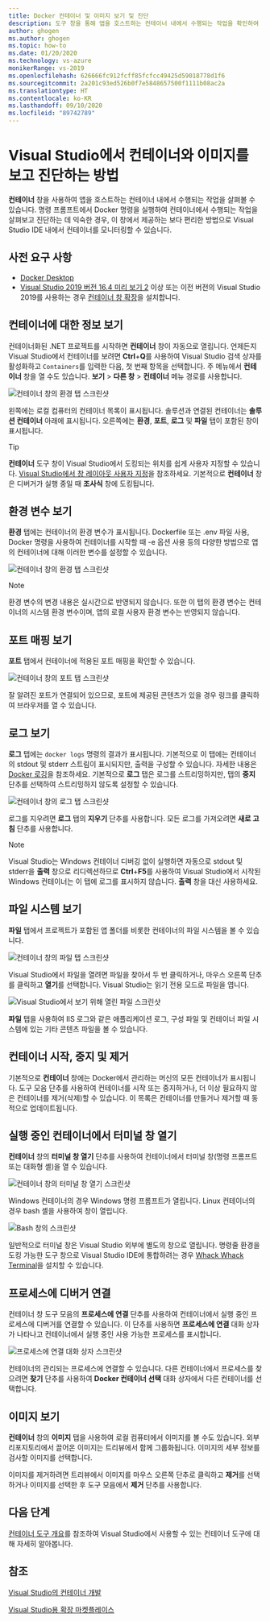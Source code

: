 ```yaml
---
title: Docker 컨테이너 및 이미지 보기 및 진단
description: 도구 창을 통해 앱을 호스트하는 컨테이너 내에서 수행되는 작업을 확인하여 Visual Studio에서 컨테이너 기반 앱을 디버그하고 진단하는 기능을 향상하는 방법을 설명합니다.
author: ghogen
ms.author: ghogen
ms.topic: how-to
ms.date: 01/20/2020
ms.technology: vs-azure
monikerRange: vs-2019
ms.openlocfilehash: 626666fc912fcff85fcfcc49425d59018778d1f6
ms.sourcegitcommit: 2a201c93ed526b0f7e5848657500f1111b08ac2a
ms.translationtype: HT
ms.contentlocale: ko-KR
ms.lasthandoff: 09/10/2020
ms.locfileid: "89742789"
---
```

# <a name="how-to-view-and-diagnose-containers-and-images-in-visual-studio"></a>Visual Studio에서 컨테이너와 이미지를 보고 진단하는 방법

**컨테이너** 창을 사용하여 앱을 호스트하는 컨테이너 내에서 수행되는 작업을 살펴볼 수 있습니다. 명령 프롬프트에서 Docker 명령을 실행하여 컨테이너에서 수행되는 작업을 살펴보고 진단하는 데 익숙한 경우, 이 창에서 제공하는 보다 편리한 방법으로 Visual Studio IDE 내에서 컨테이너를 모니터링할 수 있습니다.

## <a name="prerequisites"></a>사전 요구 사항

- [Docker Desktop](https://hub.docker.com/editions/community/docker-ce-desktop-windows)
- [Visual Studio 2019 버전 16.4 미리 보기 2](https://visualstudio.microsoft.com/downloads) 이상 또는 이전 버전의 Visual Studio 2019를 사용하는 경우 [컨테이너 창 확장](https://marketplace.visualstudio.com/items?itemName=ms-azuretools.vs-containers-tools-extensions)을 설치합니다.

## <a name="view-information-about-your-containers"></a>컨테이너에 대한 정보 보기

컨테이너화된 .NET 프로젝트를 시작하면 **컨테이너** 창이 자동으로 열립니다. 언제든지 Visual Studio에서 컨테이너를 보려면 **Ctrl**+**Q**를 사용하여 Visual Studio 검색 상자를 활성화하고 `Containers`를 입력한 다음, 첫 번째 항목을 선택합니다. 주 메뉴에서 **컨테이너** 창을 열 수도 있습니다. **보기** > **다른 창** > **컨테이너** 메뉴 경로를 사용합니다.  

![컨테이너 창의 환경 탭 스크린샷](media/view-and-diagnose-containers/container-window.png)

왼쪽에는 로컬 컴퓨터의 컨테이너 목록이 표시됩니다. 솔루션과 연결된 컨테이너는 **솔루션 컨테이너** 아래에 표시됩니다. 오른쪽에는 **환경**, **포트**, **로그** 및 **파일** 탭이 포함된 창이 표시됩니다.

> [!TIP]
> **컨테이너** 도구 창이 Visual Studio에서 도킹되는 위치를 쉽게 사용자 지정할 수 있습니다. [Visual Studio에서 창 레이아웃 사용자 지정](../ide/customizing-window-layouts-in-visual-studio.md)을 참조하세요. 기본적으로 **컨테이너** 창은 디버거가 실행 중일 때 **조사식** 창에 도킹됩니다.

## <a name="view-environment-variables"></a>환경 변수 보기

**환경** 탭에는 컨테이너의 환경 변수가 표시됩니다. Dockerfile 또는 .env 파일 사용, Docker 명령을 사용하여 컨테이너를 시작할 때 -e 옵션 사용 등의 다양한 방법으로 앱의 컨테이너에 대해 이러한 변수를 설정할 수 있습니다.

![컨테이너 창의 환경 탭 스크린샷](media/view-and-diagnose-containers/containers-environment-vars.png)

> [!NOTE]
> 환경 변수의 변경 내용은 실시간으로 반영되지 않습니다. 또한 이 탭의 환경 변수는 컨테이너의 시스템 환경 변수이며, 앱의 로컬 사용자 환경 변수는 반영되지 않습니다.

## <a name="view-port-mappings"></a>포트 매핑 보기

**포트** 탭에서 컨테이너에 적용된 포트 매핑을 확인할 수 있습니다.

![컨테이너 창의 포트 탭 스크린샷](media/view-and-diagnose-containers/containers-ports.png)

잘 알려진 포트가 연결되어 있으므로, 포트에 제공된 콘텐츠가 있을 경우 링크를 클릭하여 브라우저를 열 수 있습니다.

## <a name="view-logs"></a>로그 보기

**로그** 탭에는 `docker logs` 명령의 결과가 표시됩니다. 기본적으로 이 탭에는 컨테이너의 stdout 및 stderr 스트림이 표시되지만, 출력을 구성할 수 있습니다. 자세한 내용은 [Docker 로깅](https://docs.docker.com/config/containers/logging/)을 참조하세요.  기본적으로 **로그** 탭은 로그를 스트리밍하지만, 탭의 **중지** 단추를 선택하여 스트리밍하지 않도록 설정할 수 있습니다.

![컨테이너 창의 로그 탭 스크린샷](media/view-and-diagnose-containers/containers-logs.png)

로그를 지우려면 **로그** 탭의 **지우기** 단추를 사용합니다.  모든 로그를 가져오려면 **새로 고침** 단추를 사용합니다.

> [!NOTE]
> Visual Studio는 Windows 컨테이너 디버깅 없이 실행하면 자동으로 stdout 및 stderr을 **출력** 창으로 리디렉션하므로 **Ctrl**+**F5**를 사용하여 Visual Studio에서 시작된 Windows 컨테이너는 이 탭에 로그를 표시하지 않습니다. **출력** 창을 대신 사용하세요.

## <a name="view-the-filesystem"></a>파일 시스템 보기

**파일** 탭에서 프로젝트가 포함된 앱 폴더를 비롯한 컨테이너의 파일 시스템을 볼 수 있습니다.

![컨테이너 창의 파일 탭 스크린샷](media/view-and-diagnose-containers/container-filesystem.png)

Visual Studio에서 파일을 열려면 파일을 찾아서 두 번 클릭하거나, 마우스 오른쪽 단추를 클릭하고 **열기**를 선택합니다. Visual Studio는 읽기 전용 모드로 파일을 엽니다.

![Visual Studio에서 보기 위해 열린 파일 스크린샷](media/view-and-diagnose-containers/container-file-open.png)

**파일** 탭을 사용하여 IIS 로그와 같은 애플리케이션 로그, 구성 파일 및 컨테이너 파일 시스템에 있는 기타 콘텐츠 파일을 볼 수 있습니다.

## <a name="start-stop-and-remove-containers"></a>컨테이너 시작, 중지 및 제거

기본적으로 **컨테이너** 창에는 Docker에서 관리하는 머신의 모든 컨테이너가 표시됩니다. 도구 모음 단추를 사용하여 컨테이너를 시작 또는 중지하거나, 더 이상 필요하지 않은 컨테이너를 제거(삭제)할 수 있습니다.  이 목록은 컨테이너를 만들거나 제거할 때 동적으로 업데이트됩니다.

## <a name="open-a-terminal-window-in-a-running-container"></a>실행 중인 컨테이너에서 터미널 창 열기

**컨테이너** 창의 **터미널 창 열기** 단추를 사용하여 컨테이너에서 터미널 창(명령 프롬프트 또는 대화형 셸)을 열 수 있습니다.

![컨테이너 창의 터미널 창 열기 스크린샷](media/view-and-diagnose-containers/containers-open-terminal-window.png)

Windows 컨테이너의 경우 Windows 명령 프롬프트가 열립니다. Linux 컨테이너의 경우 bash 셸을 사용하여 창이 열립니다.

![Bash 창의 스크린샷](media/view-and-diagnose-containers/container-bash-window.png)

일반적으로 터미널 창은 Visual Studio 외부에 별도의 창으로 열립니다. 명령줄 환경을 도킹 가능한 도구 창으로 Visual Studio IDE에 통합하려는 경우 [Whack Whack Terminal](https://marketplace.visualstudio.com/items?itemName=DanielGriffen.WhackWhackTerminal)을 설치할 수 있습니다.

## <a name="attach-the-debugger-to-a-process"></a>프로세스에 디버거 연결

컨테이너 창 도구 모음의 **프로세스에 연결** 단추를 사용하여 컨테이너에서 실행 중인 프로세스에 디버거를 연결할 수 있습니다. 이 단추를 사용하면 **프로세스에 연결** 대화 상자가 나타나고 컨테이너에서 실행 중인 사용 가능한 프로세스를 표시합니다.  

![프로세스에 연결 대화 상자 스크린샷](media/view-and-diagnose-containers/containers-attach-to-process.jpg)

컨테이너의 관리되는 프로세스에 연결할 수 있습니다. 다른 컨테이너에서 프로세스를 찾으려면 **찾기** 단추를 사용하여 **Docker 컨테이너 선택** 대화 상자에서 다른 컨테이너를 선택합니다.

## <a name="viewing-images"></a>이미지 보기

**컨테이너** 창의 **이미지** 탭을 사용하여 로컬 컴퓨터에서 이미지를 볼 수도 있습니다. 외부 리포지토리에서 끌어온 이미지는 트리뷰에서 함께 그룹화됩니다. 이미지의 세부 정보를 검사할 이미지를 선택합니다.

이미지를 제거하려면 트리뷰에서 이미지를 마우스 오른쪽 단추로 클릭하고 **제거**를 선택하거나 이미지를 선택한 후 도구 모음에서 **제거** 단추를 사용합니다.

## <a name="next-steps"></a>다음 단계

[컨테이너 도구 개요](overview.md)를 참조하여 Visual Studio에서 사용할 수 있는 컨테이너 도구에 대해 자세히 알아봅니다.

## <a name="see-also"></a>참조

[Visual Studio의 컨테이너 개발](./index.yml)

[Visual Studio용 확장 마켓플레이스](https://marketplace.visualstudio.com/)